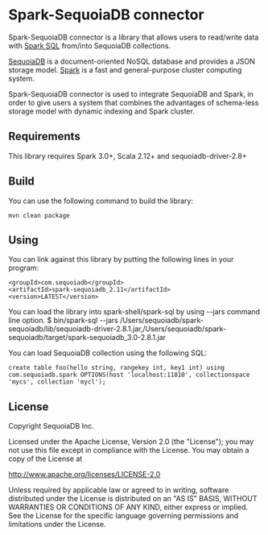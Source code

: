 # Spark-SequoiaDB connector

Spark-SequoiaDB connector is a library that allows users to read/write data with [Spark SQL](http://spark.apache.org/docs/latest/sql-programming-guide.html) from/into SequoiaDB collections.

[SequoiaDB](http://www.sequoiadb.com/ "SequoiaDB website") is a document-oriented NoSQL database and provides a JSON storage model. [Spark](http://spark.apache.org/ "Spark website") is a fast and general-purpose cluster computing system.

Spark-SequoiaDB connector is used to integrate SequoiaDB and Spark, in order to give users a system that combines the advantages of schema-less storage model with dynamic indexing and Spark cluster.

## Requirements

This library requires Spark 3.0+, Scala 2.12+ and sequoiadb-driver-2.8+

## Build

You can use the following command to build the library:
```
mvn clean package
```

## Using

You can link against this library by putting the following lines in your program:
```
<groupId>com.sequoiadb</groupId>
<artifactId>spark-sequoiadb_2.11</artifactId>
<version>LATEST</version>
```

You can load the library into spark-shell/spark-sql by using --jars command line option.
$ bin/spark-sql --jars
/Users/sequoiadb/spark-sequoiadb/lib/sequoiadb-driver-2.8.1.jar,/Users/sequoiadb/spark-sequoiadb/target/spark-sequoiadb_3.0-2.8.1.jar

You can load SequoiaDB collection using the following SQL:
```
create table foo(hello string, rangekey int, key1 int) using com.sequoiadb.spark OPTIONS(host 'localhost:11810', collectionspace 'mycs', collection 'mycl');
```

## License

Copyright SequoiaDB Inc.

Licensed under the Apache License, Version 2.0 (the "License");
you may not use this file except in compliance with the License.
You may obtain a copy of the License at

http://www.apache.org/licenses/LICENSE-2.0

Unless required by applicable law or agreed to in writing, software
distributed under the License is distributed on an "AS IS" BASIS,
WITHOUT WARRANTIES OR CONDITIONS OF ANY KIND, either express or implied.
See the License for the specific language governing permissions and
limitations under the License.
